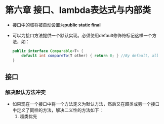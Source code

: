 # 第六章 接口、lambda表达式与内部类

+ 接口中的域将被自动设置为**public static final**
+ 可以为接口方法提供一个默认实现。必须使用default修饰符标记这样一个方法，如：

    ```java
    public interface Comparable<T> {
        default int compareTo(T other) { return 0; } //By default, all elements are the same
    }
    ```

## 接口

### 解决默认方法冲突

+ 如果现在一个接口中将一个方法定义为默认方法，然后又在超类或另一个接口中定义了同样的方法，解决二义性的方法如下：
    1. 超类优先
